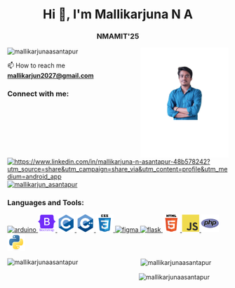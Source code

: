 <h1 align="center">Hi 👋, I'm Mallikarjuna N A</h1>
<h3 align="center">NMAMIT'25</h3>
<p><img src="https://github.com/mallikarjunaasantapur/mallikarjuna_n_a/blob/main/assets/images/Mallikarjuna.png" alt="Your Image" width="200" align="right" margin-right="200" padding = "0"></p>
<p align="left"> <img src="https://komarev.com/ghpvc/?username=mallikarjunaasantapur&label=Profile%20views&color=0e75b6&style=flat" alt="mallikarjunaasantapur" /> </p>

📫 How to reach me **mallikarjun2027@gmail.com**

<div display = flex>
      <h3 align="left">Connect with me:</h3>
      <p align="left">
        <a href="https://linkedin.com/in/https://www.linkedin.com/in/mallikarjuna-n-asantapur-48b578242?utm_source=share&utm_campaign=share_via&utm_content=profile&utm_medium=android_app" target="blank"><img align="center" src="https://raw.githubusercontent.com/rahuldkjain/github-profile-readme-generator/master/src/images/icons/Social/linked-in-alt.svg" alt="https://www.linkedin.com/in/mallikarjuna-n-asantapur-48b578242?utm_source=share&utm_campaign=share_via&utm_content=profile&utm_medium=android_app" height="30" width="40" /></a>
        <a href="https://instagram.com/mallikarjun_asantapur" target="blank"><img align="center" src="https://raw.githubusercontent.com/rahuldkjain/github-profile-readme-generator/master/src/images/icons/Social/instagram.svg" alt="mallikarjun_asantapur" height="30" width="40" /></a>
      </p>
</div>
     

<h3 align="left">Languages and Tools:</h3>
<p align="left"> 
  <a href="https://www.arduino.cc/" target="_blank" rel="noreferrer"> <img src="https://cdn.worldvectorlogo.com/logos/arduino-1.svg" alt="arduino" width="40" height="40"/> </a> 
  <a href="https://getbootstrap.com" target="_blank" rel="noreferrer"> <img src="https://raw.githubusercontent.com/devicons/devicon/master/icons/bootstrap/bootstrap-plain-wordmark.svg" alt="bootstrap" width="40" height="40"/> </a> 
  <a href="https://www.cprogramming.com/" target="_blank" rel="noreferrer"> <img src="https://raw.githubusercontent.com/devicons/devicon/master/icons/c/c-original.svg" alt="c" width="40" height="40"/> </a> 
  <a href="https://www.w3schools.com/cpp/" target="_blank" rel="noreferrer"> <img src="https://raw.githubusercontent.com/devicons/devicon/master/icons/cplusplus/cplusplus-original.svg" alt="cplusplus" width="40" height="40"/> </a> 
  <a href="https://www.w3schools.com/css/" target="_blank" rel="noreferrer"> <img src="https://raw.githubusercontent.com/devicons/devicon/master/icons/css3/css3-original-wordmark.svg" alt="css3" width="40" height="40"/> </a> 
  <a href="https://www.figma.com/" target="_blank" rel="noreferrer"> <img src="https://www.vectorlogo.zone/logos/figma/figma-icon.svg" alt="figma" width="40" height="40"/> </a> 
  <a href="https://flask.palletsprojects.com/" target="_blank" rel="noreferrer"> <img src="https://www.vectorlogo.zone/logos/pocoo_flask/pocoo_flask-icon.svg" alt="flask" width="40" height="40"/> </a> 
  <a href="https://www.w3.org/html/" target="_blank" rel="noreferrer"> <img src="https://raw.githubusercontent.com/devicons/devicon/master/icons/html5/html5-original-wordmark.svg" alt="html5" width="40" height="40"/> </a> 
  <a href="https://developer.mozilla.org/en-US/docs/Web/JavaScript" target="_blank" rel="noreferrer"> <img src="https://raw.githubusercontent.com/devicons/devicon/master/icons/javascript/javascript-original.svg" alt="javascript" width="40" height="40"/> </a> 
  <a href="https://www.php.net" target="_blank" rel="noreferrer"> <img src="https://raw.githubusercontent.com/devicons/devicon/master/icons/php/php-original.svg" alt="php" width="40" height="40"/> </a> 
  <a href="https://www.python.org" target="_blank" rel="noreferrer"> <img src="https://raw.githubusercontent.com/devicons/devicon/master/icons/python/python-original.svg" alt="python" width="40" height="40"/> </a> 
</p>

<p><img align="left" src="https://github-readme-stats.vercel.app/api/top-langs?username=mallikarjunaasantapur&show_icons=true&locale=en&layout=compact&theme=dark" alt="mallikarjunaasantapur" width="300" height="250"/></p>

<p>&nbsp;<img align="center" src="https://github-readme-stats.vercel.app/api?username=mallikarjunaasantapur&show_icons=true&locale=en&theme=dark" alt="mallikarjunaasantapur" width="500" height="250" /></p>

<p><img align="center" src="https://github-readme-streak-stats.herokuapp.com/?user=mallikarjunaasantapur&theme=dark&ring=FF0000&fire=FF0000&currStreakLabel=FFFFFF&sideLabels=FFFFFF&dates=FFFFFF&currStreakNum=FFFFFF&sideNums=FFFFFF" alt="mallikarjunaasantapur" /></p>
